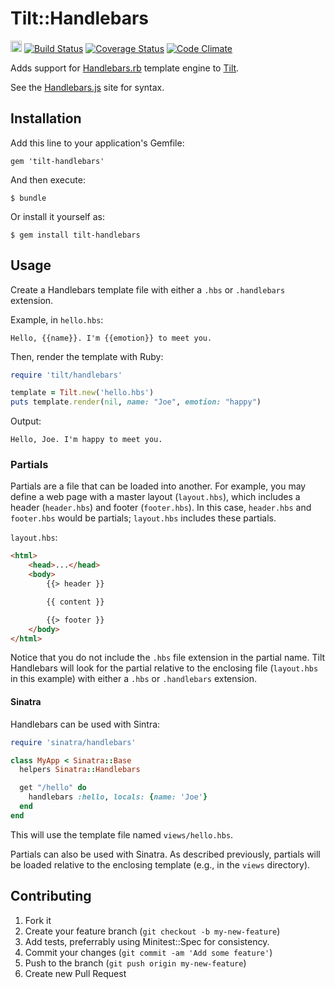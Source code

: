 # Tilt::Handlebars
<a href="http://badge.fury.io/rb/tilt-handlebars"><img src="https://badge.fury.io/rb/tilt-handlebars@2x.png" alt="Gem Version" height="18"></a>
[![Build Status](https://travis-ci.org/jimothyGator/tilt-handlebars.png?branch=develop)](https://travis-ci.org/jimothyGator/tilt-handlebars)
[![Coverage Status](https://coveralls.io/repos/jimothyGator/tilt-handlebars/badge.png?branch=develop)](https://coveralls.io/r/jimothyGator/tilt-handlebars?branch=develop)
[![Code Climate](https://codeclimate.com/github/jimothyGator/tilt-handlebars.png)](https://codeclimate.com/github/jimothyGator/tilt-handlebars)

Adds support for [Handlebars.rb](https://github.com/cowboyd/handlebars.rb) template 
engine to [Tilt](https://github.com/rtomayko/tilt).

See the [Handlebars.js](http://handlebarsjs.com) site for syntax.

## Installation

Add this line to your application's Gemfile:

    gem 'tilt-handlebars'

And then execute:

    $ bundle

Or install it yourself as:

    $ gem install tilt-handlebars

## Usage

Create a Handlebars template file with either a `.hbs` or `.handlebars` extension. 

Example, in `hello.hbs`:

```
Hello, {{name}}. I'm {{emotion}} to meet you.
```

Then, render the template with Ruby:

```ruby
require 'tilt/handlebars'

template = Tilt.new('hello.hbs')
puts template.render(nil, name: "Joe", emotion: "happy")
```

Output:

	Hello, Joe. I'm happy to meet you.

### Partials

Partials are a file that can be loaded into another. For example, you may define a web page with 
a master layout (`layout.hbs`), which includes a header (`header.hbs`) and footer (`footer.hbs`).
In this case, `header.hbs` and `footer.hbs` would be partials; `layout.hbs` includes these partials.

`layout.hbs`:

```html
<html>
	<head>...</head>
	<body>
		{{> header }}

		{{ content }}

		{{> footer }}
	</body>
</html>
```

Notice that you do not include the `.hbs` file extension in the partial name. Tilt Handlebars 
will look for the partial relative to the enclosing file (`layout.hbs` in this example) with
either a `.hbs` or `.handlebars` extension.

#### Sinatra

Handlebars can be used with Sintra:

```ruby
require 'sinatra/handlebars'

class MyApp < Sinatra::Base
  helpers Sinatra::Handlebars

  get "/hello" do
    handlebars :hello, locals: {name: 'Joe'}
  end
end
```

This will use the template file named `views/hello.hbs`.

Partials can also be used with Sinatra. As described previously, partials will be loaded
relative to the enclosing template (e.g., in the `views` directory).

## Contributing

1. Fork it
2. Create your feature branch (`git checkout -b my-new-feature`)
3. Add tests, preferrably using Minitest::Spec for consistency.
4. Commit your changes (`git commit -am 'Add some feature'`)
5. Push to the branch (`git push origin my-new-feature`)
6. Create new Pull Request
